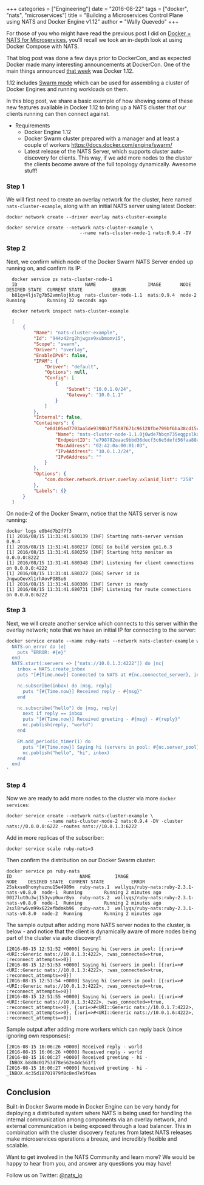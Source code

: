 +++
categories = ["Engineering"]
date = "2016-08-22"
tags = ["docker", "nats", "microservices"]
title = "Building a Microservices Control Plane using NATS and Docker Engine v1.12"
author = "Wally Quevedo"
+++

For those of you who might have read the previous post I did on [Docker + NATS for Microservices](http://nats.io/blog/docker-compose-plus-nats/), you’ll recall we took an in-depth look at using Docker Compose with NATS.

That blog post was done a few days prior to DockerCon, and as expected Docker made many interesting announcements at DockerCon. One of the main things announced [that week](https://blog.docker.com/2016/06/dockercon-2016-just-wow/) was Docker 1.12.

1.12 includes [Swarm mode](https://docs.docker.com/engine/swarm/) which can be used for assembling a cluster of Docker Engines and running workloads on them.

In this blog post, we share a basic example of how showing some of these new features available in Docker 1.12 to bring up a NATS cluster that our clients running can then connect against.

- Requirements
  + Docker Engine 1.12
  + Docker Swarm cluster prepared with a manager and at least a couple of workers https://docs.docker.com/engine/swarm/
  + Latest release of the NATS Server, which supports cluster auto-discovery for clients. This way, if we add more nodes to the cluster the clients become aware of the full topology dynamically. Awesome stuff!

### Step 1

  We will first need to create an overlay network for the cluster, here named `nats-cluster-example`, along with an initial NATS server using latest Docker:

  ```
  docker network create --driver overlay nats-cluster-example

  docker service create --network nats-cluster-example \
                             --name nats-cluster-node-1 nats:0.9.4 -DV
  ```

### Step 2

  Next, we confirm which node of the Docker Swarm NATS Server ended up running on, and confirm its IP:

```
  docker service ps nats-cluster-node-1
  ID                         NAME                   IMAGE       NODE    DESIRED STATE  CURRENT STATE           ERROR
  b81qv4ljs7g7b52vmnlojktug  nats-cluster-node-1.1  nats:0.9.4  node-2  Running        Running 32 seconds ago

  docker network inspect nats-cluster-example
```

```json
  [
      {
          "Name": "nats-cluster-example",
          "Id": "944z42rg2hjwgsv9xubmomvi5",
          "Scope": "swarm",
          "Driver": "overlay",
          "EnableIPv6": false,
          "IPAM": {
              "Driver": "default",
              "Options": null,
              "Config": [
                  {
                      "Subnet": "10.0.1.0/24",
                      "Gateway": "10.0.1.1"
                  }
              ]
          },
          "Internal": false,
          "Containers": {
              "e0d105ed7703aa5de939861f75087671c96128fbe799bf6ba38cd15c55aaef07": {
                  "Name": "nats-cluster-node-1.1.0j0wde7hbqn735eqgpslkxowf",
                  "EndpointID": "e798782eaac9bbd36decf3c6e5defd56faa88a3c7a09df608ffd1f2ce1969ed8",
                  "MacAddress": "02:42:0a:00:01:03",
                  "IPv4Address": "10.0.1.3/24",
                  "IPv6Address": ""
              }
          },
          "Options": {
              "com.docker.network.driver.overlay.vxlanid_list": "258"
          },
          "Labels": {}
      }
  ]
```

  On node-2 of the Docker Swarm, notice that the NATS server is now running:

  ```
  docker logs e0b4d7b2f7f3
  [1] 2016/08/15 11:31:41.680139 [INF] Starting nats-server version 0.9.4
  [1] 2016/08/15 11:31:41.680217 [DBG] Go build version go1.6.3
  [1] 2016/08/15 11:31:41.680259 [INF] Starting http monitor on 0.0.0.0:8222
  [1] 2016/08/15 11:31:41.680348 [INF] Listening for client connections on 0.0.0.0:4222
  [1] 2016/08/15 11:31:41.680377 [DBG] Server id is JngwpOevXl1rhAovFO8Su6
  [1] 2016/08/15 11:31:41.680386 [INF] Server is ready
  [1] 2016/08/15 11:31:41.680731 [INF] Listening for route connections on 0.0.0.0:6222
```

  ### Step 3

  Next, we will create another service which connects to this server within the overlay network; note that we have an initial IP for connecting to the server:

  ```ruby
  docker service create --name ruby-nats --network nats-cluster-example wallyqs/ruby-nats:ruby-2.3.1-nats-v0.8.0 -e '
    NATS.on_error do |e|
      puts "ERROR: #{e}"
    end
    NATS.start(:servers => ["nats://10.0.1.3:4222"]) do |nc|
      inbox = NATS.create_inbox
      puts "[#{Time.now}] Connected to NATS at #{nc.connected_server}, inbox: #{inbox}"

      nc.subscribe(inbox) do |msg, reply|
        puts "[#{Time.now}] Received reply - #{msg}"
      end

      nc.subscribe("hello") do |msg, reply|
        next if reply == inbox
        puts "[#{Time.now}] Received greeting - #{msg} - #{reply}"
        nc.publish(reply, "world")
      end

      EM.add_periodic_timer(1) do
        puts "[#{Time.now}] Saying hi (servers in pool: #{nc.server_pool}"
        nc.publish("hello", "hi", inbox)
      end
    end
  '
```
### Step 4

Now we are ready to add more nodes to the cluster via more `docker services`:

```
docker service create --network nats-cluster-example \
			   --name nats-cluster-node-2 nats:0.9.4 -DV -cluster nats://0.0.0.0:6222 -routes nats://10.0.1.3:6222
```

Add in more replicas of the subscriber:

```
docker service scale ruby-nats=3
```

Then confirm the distribution on our Docker Swarm cluster:

```
docker service ps ruby-nats
ID                         NAME         IMAGE                                     NODE    DESIRED STATE  CURRENT STATE          ERROR
25skxso8honyhuznu15e4989m  ruby-nats.1  wallyqs/ruby-nats:ruby-2.3.1-nats-v0.8.0  node-1  Running        Running 2 minutes ago  
0017lut0u3wj153yvp0uxr8yo  ruby-nats.2  wallyqs/ruby-nats:ruby-2.3.1-nats-v0.8.0  node-1  Running        Running 2 minutes ago  
2sxl8rw6vm99x622efbdmkb96  ruby-nats.3  wallyqs/ruby-nats:ruby-2.3.1-nats-v0.8.0  node-2  Running        Running 2 minutes ago  
```

The sample output after adding more NATS server nodes to the cluster, is below - and notice that the client is dynamically aware of more nodes being part of the cluster via auto discovery!:

```
[2016-08-15 12:51:52 +0000] Saying hi (servers in pool: [{:uri=>#<URI::Generic nats://10.0.1.3:4222>, :was_connected=>true, :reconnect_attempts=>0}]
[2016-08-15 12:51:53 +0000] Saying hi (servers in pool: [{:uri=>#<URI::Generic nats://10.0.1.3:4222>, :was_connected=>true, :reconnect_attempts=>0}]
[2016-08-15 12:51:54 +0000] Saying hi (servers in pool: [{:uri=>#<URI::Generic nats://10.0.1.3:4222>, :was_connected=>true, :reconnect_attempts=>0}]
[2016-08-15 12:51:55 +0000] Saying hi (servers in pool: [{:uri=>#<URI::Generic nats://10.0.1.3:4222>, :was_connected=>true, :reconnect_attempts=>0}, {:uri=>#<URI::Generic nats://10.0.1.7:4222>, :reconnect_attempts=>0}, {:uri=>#<URI::Generic nats://10.0.1.6:4222>, :reconnect_attempts=>0}]
```

Sample output after adding more workers which can reply back (since ignoring own responses):

```
[2016-08-15 16:06:26 +0000] Received reply - world
[2016-08-15 16:06:26 +0000] Received reply - world
[2016-08-15 16:06:27 +0000] Received greeting - hi - _INBOX.b8d8c01753d78e562e4dc561f1
[2016-08-15 16:06:27 +0000] Received greeting - hi - _INBOX.4c35d18701979f8c8ed7e5f6ea
```

## Conclusion


Built-in Docker Swarm mode in Docker Engine can be very handy for deploying a distributed system where NATS is being used for handling the internal communication among components via an overlay network, and external communication is being exposed through a load balancer. This in combination with the cluster discovery features from latest NATS releases make microservices operations a breeze, and incredibly flexible and scalable.

Want to get involved in the NATS Community and learn more? We would be happy to hear from you, and answer any questions you may have!

Follow us on Twitter: [@nats_io](https://twitter.com/nats_io)
